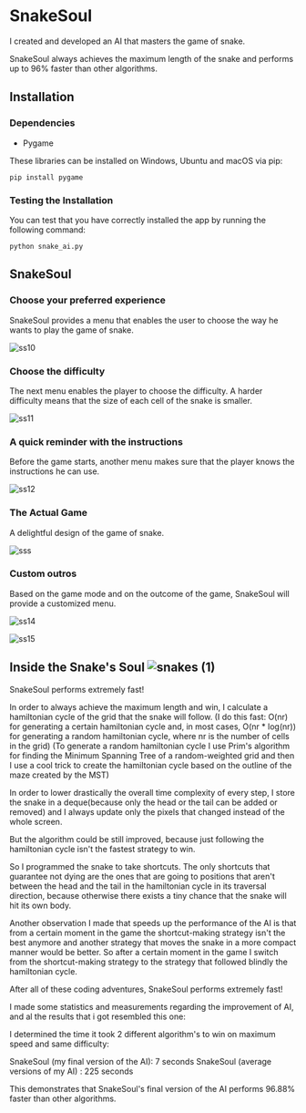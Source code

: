 # SnakeSoul

I created and developed an AI that masters the game of snake.

SnakeSoul always achieves the maximum length of the snake and performs up to 96% faster than other algorithms.

## Installation

### Dependencies

- Pygame

These libraries can be installed on Windows, Ubuntu and macOS via pip:

```
pip install pygame
```

### Testing the Installation

You can test that you have correctly installed the app by running the following command:

```
python snake_ai.py
```

## SnakeSoul

### Choose your preferred experience

SnakeSoul provides a menu that enables the user to choose the way he wants to play the game of snake.

![ss10](https://user-images.githubusercontent.com/94863778/143383001-13f69080-9f10-4bfc-88a9-9a5ae64a9571.png)

### Choose the difficulty

The next menu enables the player to choose the difficulty. A harder difficulty means that the size of each cell of the snake is smaller.

![ss11](https://user-images.githubusercontent.com/94863778/143384200-d2050306-8e25-4a34-8a81-34517bfff60f.png)

### A quick reminder with the instructions

Before the game starts, another menu makes sure that the player knows the instructions he can use.

![ss12](https://user-images.githubusercontent.com/94863778/143384897-63ebf6cd-59f2-4843-bb83-dfd5f28ac814.png)

### The Actual Game

A delightful design of the game of snake.

![sss](https://user-images.githubusercontent.com/94863778/143386380-19406d8d-dc00-4254-a8f2-b21fd89903a4.png)

### Custom outros

Based on the game mode and on the outcome of the game, SnakeSoul will provide a customized menu.

![ss14](https://user-images.githubusercontent.com/94863778/143387222-c569f0f6-bebd-4f93-aaf0-7015e9e7d498.png)

![ss15](https://user-images.githubusercontent.com/94863778/143388206-0c90e1ad-df1e-4e55-a7ca-f01b14f95bd6.png)

## Inside the Snake's Soul ![snakes (1)](https://user-images.githubusercontent.com/94863778/143390547-cbdc649e-82df-4797-9578-38d80fbc8160.png)

SnakeSoul performs extremely fast!

In order to always achieve the maximum length and win, I calculate a hamiltonian cycle of the grid that the snake will follow.
(I do this fast: O(nr) for generating a certain hamiltonian cycle and, in most cases, O(nr * log(nr)) for generating a random hamiltonian cycle, where nr is the number of cells in the grid)
(To generate a random hamiltonian cycle I use Prim's algorithm for finding the Minimum Spanning Tree of a random-weighted grid and then I use a cool trick to create the hamiltonian cycle based on the outline of the maze created by the MST)

In order to lower drastically the overall time complexity of every step, I store the snake in a deque(because only the head or the tail can be added or removed) and I always update only the pixels that changed instead of the whole screen.

But the algorithm could be still improved, because just following the hamiltonian cycle isn't the fastest strategy to win.

So I programmed the snake to take shortcuts. The only shortcuts that guarantee not dying are the ones that are going to positions that aren't between the head and the tail in the hamiltonian cycle in its traversal direction, because otherwise there exists a tiny chance that the snake will hit its own body.

Another observation I made that speeds up the performance of the AI is that from a certain moment in the game the shortcut-making strategy isn't the best anymore and another strategy that moves the snake in a more compact manner would be better.
So after a certain moment in the game I switch from the shortcut-making strategy to the strategy that followed blindly the hamiltonian cycle.

After all of these coding adventures, SnakeSoul performs extremely fast!


I made some statistics and measurements regarding the improvement of AI, and al the results that i got resembled this one:

I determined the time it took 2 different algorithm's to win on maximum speed and same difficulty:

SnakeSoul (my final version of the AI):     7 seconds
SnakeSoul (average versions of my AI) :   225 seconds

This demonstrates that SnakeSoul's final version of the AI performs 96.88% faster than other algorithms.
